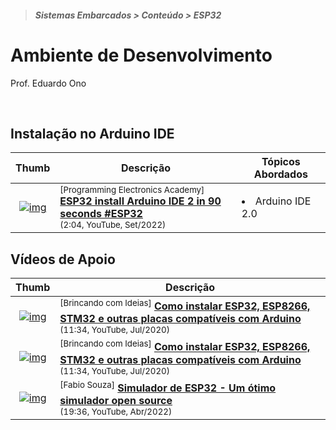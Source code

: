 > <h5>Sistemas Embarcados > Conteúdo > ESP32</h5>

# Ambiente de Desenvolvimento

Prof. Eduardo Ono

<br>

## Instalação no Arduino IDE

| Thumb | Descrição | Tópicos Abordados |
| :-: | --- | --- |
| [![img](https://img.youtube.com/vi/mwi01JG_OGA/default.jpg)](https://www.youtube.com/watch?v=mwi01JG_OGA) | <sup>[Programming Electronics Academy]</sup><br>[__ESP32 install Arduino IDE 2 in 90 seconds #ESP32__](https://www.youtube.com/watch?v=mwi01JG_OGA)<br><sub>(2:04, YouTube, Set/2022)</sub> | <li>Arduino IDE 2.0</li> 

## Vídeos de Apoio

| Thumb | Descrição |
| :-: | --- |
[![img](https://img.youtube.com/vi/IvFOZ1lU1VU/default.jpg)](https://www.youtube.com/watch?v=IvFOZ1lU1VU "") | <sup>[Brincando com Ideias]</sup> [__Como instalar ESP32, ESP8266, STM32 e outras placas compatíveis com Arduino__](https://www.youtube.com/watch?v=IvFOZ1lU1VU)<br><sub>(11:34, YouTube, Jul/2020)</sub>
[![img](https://img.youtube.com/vi/IvFOZ1lU1VU/default.jpg)](https://www.youtube.com/watch?v=IvFOZ1lU1VU "") | <sup>[Brincando com Ideias]</sup> [__Como instalar ESP32, ESP8266, STM32 e outras placas compatíveis com Arduino__](https://www.youtube.com/watch?v=IvFOZ1lU1VU)<br><sub>(11:34, YouTube, Jul/2020)</sub>
[![img](https://img.youtube.com/vi/qykWPjgrCDs/default.jpg)](https://www.youtube.com/watch?v=qykWPjgrCDs) | <sup>[Fabio Souza]</sup> [__Simulador de ESP32 - Um ótimo simulador open source__](https://www.youtube.com/watch?v=qykWPjgrCDs)<br><sub>(19:36, YouTube, Abr/2022)</sub>

<br>
